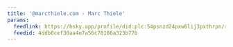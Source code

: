 ```yaml
---
title: '@marcthiele.com - Marc Thiele'
params:
  feedlink: https://bsky.app/profile/did:plc:54psnzd24pxw6lij3pxthrpn/rss
  feedid: 4ddb8cef30aa4e7a56c78186a323b77b
---
```

